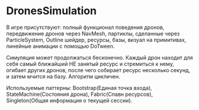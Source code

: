 # DronesSimulation
В игре присутствуют: полный функционал поведения дронов, передвижение дронов через NavMesh, партиклы, сделанные через ParticleSystem, Outline шейдер, ресурсы, базы, визуал на примитивах, линейные анимации с помощью DoTween.

Симуляция может продолжаться бесконечно. Каждый дрон находит для себя самый ближайший НЕ занятый ресурс и стремиться к нему, огибает других дронов, после чего собирает ресурс несколько секунд, и затем мчится на базу. Алгоритм цикличен.

Используемые паттерны: Bootstrap(Единая точка входа), StateMachine(Состояния дрона), Fabric(Спавн ресурсов), Singleton(Общая информация о текущей сессии).
